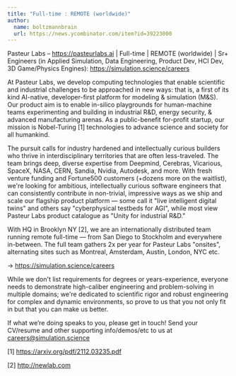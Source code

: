 ```yaml
---
title: "Full-time : REMOTE (worldwide)"
author:
  name: boltzmannbrain
  url: https://news.ycombinator.com/item?id=39223000
---
```

Pasteur Labs – <a href="https:&#x2F;&#x2F;pasteurlabs.ai" rel="nofollow">https:&#x2F;&#x2F;pasteurlabs.ai</a> | Full-time | REMOTE (worldwide) | Sr+ Engineers (in Applied Simulation, Data Engineering, Product Dev, HCI Dev, 3D Game&#x2F;Physics Engines): <a href="https:&#x2F;&#x2F;simulation.science&#x2F;careers" rel="nofollow">https:&#x2F;&#x2F;simulation.science&#x2F;careers</a>

At Pasteur Labs, we develop computing technologies that enable scientific and industrial challenges to be approached in new ways: that is, a first of its kind AI-native, developer-first platform for modeling &amp; simulation (M&amp;S). Our product aim is to enable in-silico playgrounds for human-machine teams experimenting and building in industrial R&amp;D, energy security, &amp; advanced manufacturing arenas.  As a public-benefit for-profit startup, our mission is Nobel-Turing [1] technologies to advance science and society for all humankind.

The pursuit calls for industry hardened and intellectually curious builders who thrive in interdisciplinary territories that are often less-traveled. The team brings deep, diverse expertise from Deepmind, Cerebras, Vicarious, SpaceX, NASA, CERN, Sandia, Nvidia, Autodesk, and more.  With fresh venture funding and Fortune500 customers (+dozens more on the waitlist), we&#x27;re looking for ambitious, intellectually curious software engineers that can consistently contribute in non-trivial, impressive ways as we ship and scale our flagship product platform — some call it &quot;live intelligent digital twins&quot; and others say &quot;cyberphysical testbeds for AGI&quot;, while most view Pasteur Labs product catalogue as &quot;Unity for industrial R&amp;D.&quot;

With HQ in Brooklyn NY [2], we are an internationally distributed team running remote full-time — from San Diego to Stockholm and everywhere in-between. The full team gathers 2x per year for Pasteur Labs &quot;onsites&quot;, alternating sites such as Montreal, Amsterdam, Austin, London, NYC etc.

-&gt; <a href="https:&#x2F;&#x2F;simulation.science&#x2F;careers" rel="nofollow">https:&#x2F;&#x2F;simulation.science&#x2F;careers</a>

While we don&#x27;t list requirements for degrees or years-experience, everyone needs to demonstrate high-caliber engineering and problem-solving in multiple domains; we&#x27;re dedicated to scientific rigor and robust engineering for complex and dynamic environments, so prove to us that you not only fit in but that you can make us better.

If what we’re doing speaks to you, please get in touch! Send your CV&#x2F;resume and other supporting info&#x2F;demos&#x2F;etc to us at careers@simulation.science

[1] <a href="https:&#x2F;&#x2F;arxiv.org&#x2F;pdf&#x2F;2112.03235.pdf" rel="nofollow">https:&#x2F;&#x2F;arxiv.org&#x2F;pdf&#x2F;2112.03235.pdf</a>

[2] <a href="http:&#x2F;&#x2F;newlab.com" rel="nofollow">http:&#x2F;&#x2F;newlab.com</a>
